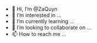 - 👋 Hi, I’m @ZaQuyn
- 👀 I’m interested in ...
- 🌱 I’m currently learning ...
- 💞️ I’m looking to collaborate on ...
- 📫 How to reach me ...

<!---
ZaQuyn/ZaQuyn is a ✨ special ✨ repository because its `README.md` (this file) appears on your GitHub profile.
You can click the Preview link to take a look at your changes.
--->
